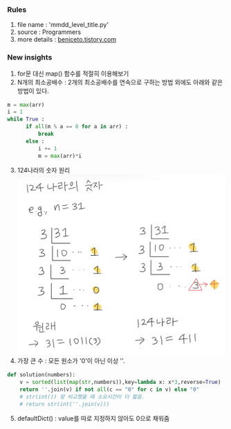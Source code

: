 ### Rules
1. file name : 'mmdd_level_title.py'
2. source : Programmers
3. more details : [beniceto.tistory.com](https://beniceto.tistory.com)

### New insights
1. for문 대신 map() 함수를 적절히 이용해보기
2. N개의 최소공배수 : 2개의 최소공배수를 연속으로 구하는 방법 외에도 아래와 같은 방법이 있다.
```python
m = max(arr)
i = 1
while True :
      if all(m % a == 0 for a in arr) :
          break
      else :
          i += 1
          m = max(arr)*i
```
3. 124나라의 숫자 원리
![world124](./img/world124.jpg)
4. 가장 큰 수 : 모든 원소가 '0'이 아닌 이상 ''.
```python
def solution(numbers):
    v = sorted(list(map(str,numbers)),key=lambda x: x*3,reverse=True)    
    return ''.join(v) if not all(c == "0" for c in v) else "0"
    # str(int()) 랑 비교했을 때 소요시간이 더 짧음.
    # return str(int(''.join(v)))
```
5. defaultDict() : value를 따로 지정하지 않아도 0으로 채워줌
